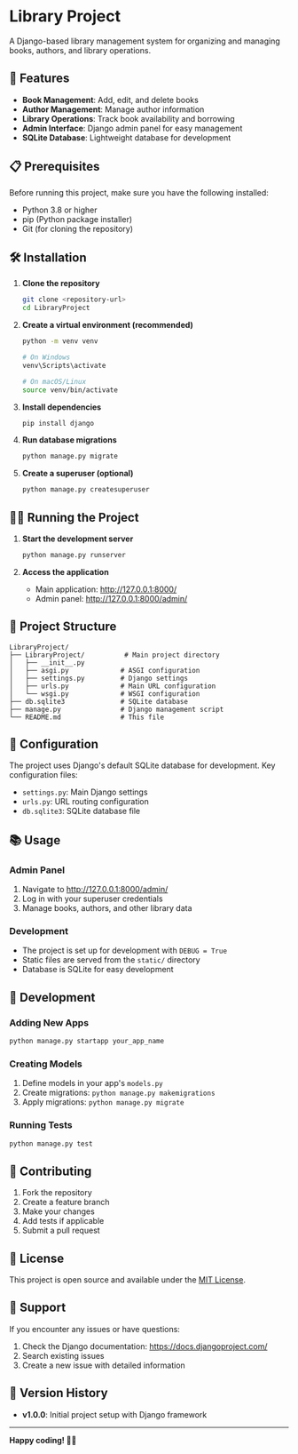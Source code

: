 # Library Project

A Django-based library management system for organizing and managing books, authors, and library operations.

## 🚀 Features

- **Book Management**: Add, edit, and delete books
- **Author Management**: Manage author information
- **Library Operations**: Track book availability and borrowing
- **Admin Interface**: Django admin panel for easy management
- **SQLite Database**: Lightweight database for development

## 📋 Prerequisites

Before running this project, make sure you have the following installed:

- Python 3.8 or higher
- pip (Python package installer)
- Git (for cloning the repository)

## 🛠️ Installation

1. **Clone the repository**
   ```bash
   git clone <repository-url>
   cd LibraryProject
   ```

2. **Create a virtual environment (recommended)**
   ```bash
   python -m venv venv
   
   # On Windows
   venv\Scripts\activate
   
   # On macOS/Linux
   source venv/bin/activate
   ```

3. **Install dependencies**
   ```bash
   pip install django
   ```

4. **Run database migrations**
   ```bash
   python manage.py migrate
   ```

5. **Create a superuser (optional)**
   ```bash
   python manage.py createsuperuser
   ```

## 🏃‍♂️ Running the Project

1. **Start the development server**
   ```bash
   python manage.py runserver
   ```

2. **Access the application**
   - Main application: http://127.0.0.1:8000/
   - Admin panel: http://127.0.0.1:8000/admin/

## 📁 Project Structure

```
LibraryProject/
├── LibraryProject/          # Main project directory
│   ├── __init__.py
│   ├── asgi.py             # ASGI configuration
│   ├── settings.py         # Django settings
│   ├── urls.py             # Main URL configuration
│   └── wsgi.py             # WSGI configuration
├── db.sqlite3              # SQLite database
├── manage.py               # Django management script
└── README.md               # This file
```

## 🔧 Configuration

The project uses Django's default SQLite database for development. Key configuration files:

- `settings.py`: Main Django settings
- `urls.py`: URL routing configuration
- `db.sqlite3`: SQLite database file

## 📚 Usage

### Admin Panel
1. Navigate to http://127.0.0.1:8000/admin/
2. Log in with your superuser credentials
3. Manage books, authors, and other library data

### Development
- The project is set up for development with `DEBUG = True`
- Static files are served from the `static/` directory
- Database is SQLite for easy development

## 🚧 Development

### Adding New Apps
```bash
python manage.py startapp your_app_name
```

### Creating Models
1. Define models in your app's `models.py`
2. Create migrations: `python manage.py makemigrations`
3. Apply migrations: `python manage.py migrate`

### Running Tests
```bash
python manage.py test
```

## 📝 Contributing

1. Fork the repository
2. Create a feature branch
3. Make your changes
4. Add tests if applicable
5. Submit a pull request

## 📄 License

This project is open source and available under the [MIT License](LICENSE).

## 🤝 Support

If you encounter any issues or have questions:

1. Check the Django documentation: https://docs.djangoproject.com/
2. Search existing issues
3. Create a new issue with detailed information

## 🔄 Version History

- **v1.0.0**: Initial project setup with Django framework

---

**Happy coding! 📖✨**
